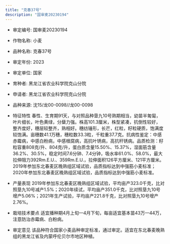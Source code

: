 ```yaml
---
title: "克春37号"
description: "国审麦20230194"
---
```

* 审定编号:  国审麦20230194

*  作物名称:  小麦

*  品种名称:  克春37号

*  审定年份:  2023

*  审定单位:  国家

* 育种者:  黑龙江省农业科学院克山分院

*  申请者:  黑龙江省农业科学院克山分院

*  品种来源:  沈15/龙00-0098//龙00-0098

*  特征特性
春性、生育期91天，与对照品种垦九10号熟期相当，幼苗半匍匐，叶片细长，叶色黄绿，分蘖力强。株高101.3厘米，株型紧凑，抗倒性较好，整齐度好，穗层较整齐，熟相好。穗纺锤形，长芒，红粒，籽粒硬质，饱满度较饱满。亩穗数41.1万穗，穗粒数33.3粒，千粒重37.7克。抗病性鉴定：中感赤霉病，中感白粉病，中感根腐病，高抗叶锈病，高抗秆锈病。品质检测：籽粒容重808克/升、804克/升，蛋白质含量15.50%、15.37%，湿面筋含量36.2%、30.5%，稳定时间7.6分钟、7.4分钟，吸水率61.0%、58.0%，最大拉伸阻力392Rm.E.U.、359Rm.E.U.，拉伸面积126平方厘米、121平方厘米。2019年参加东北春麦区晚熟组区域试验，品质指标达到中强筋小麦标准；2020年参加东北春麦区晚熟组区域试验，品质指标达到中强筋小麦标准。

*  产量表现
2019年参加东北春麦区晚熟组区域试验，平均亩产323.0千克，比对照垦九10号减产1.5%；2020年续试，平均亩产351.0千克，比对照垦九10号增产5.06%；2021年生产试验，平均亩产221.8千克，比对照垦九10号增产2.76%。

*  栽培技术要点
适宜播种期4月上旬—4月下旬，每亩适宜基本苗43万—44万，注意防治赤霉病、白粉病。

*  审定意见
该品种符合国家小麦品种审定标准，通过审定。适宜在东北春麦晚熟组的黑龙江省及内蒙呼伦贝尔市地区种植。
